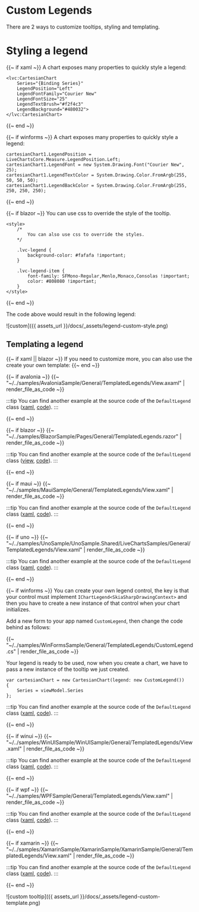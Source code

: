 # Custom Legends

There are 2 ways to customize tooltips, styling and templating.

# Styling a legend

{{~ if xaml ~}}
A chart exposes many properties to quickly style a legend:

<pre><code>&lt;lvc:CartesianChart
    Series="{Binding Series}"
    LegendPosition="Left"
    LegendFontFamily="Courier New"
    LegendFontSize="25"
    LegendTextBrush="#f2f4c3"
    LegendBackground="#480032">
&lt;/lvc:CartesianChart>
</code></pre>
{{~ end ~}}

{{~ if winforms ~}}
A chart exposes many properties to quickly style a legend:

<pre><code>cartesianChart1.LegendPosition = LiveChartsCore.Measure.LegendPosition.Left;
cartesianChart1.LegendFont = new System.Drawing.Font("Courier New", 25);
cartesianChart1.LegendTextColor = System.Drawing.Color.FromArgb(255, 50, 50, 50);
cartesianChart1.LegendBackColor = System.Drawing.Color.FromArgb(255, 250, 250, 250);</code></pre>
{{~ end ~}}

{{~ if blazor ~}}
You can use css to override the style of the tooltip.

<pre><code>&lt;style>
    /*
        You can also use css to override the styles.
    */

    .lvc-legend {
        background-color: #fafafa !important;
    }

    .lvc-legend-item {
        font-family: SFMono-Regular,Menlo,Monaco,Consolas !important;
        color: #808080 !important;
    }
&lt;/style></code></pre>
{{~ end ~}}

The code above would result in the following legend:

![custom]({{ assets_url }}/docs/_assets/legend-custom-style.png)

## Templating a legend

{{~ if xaml || blazor ~}}
If you need to customize more, you can also use the create your own template:
{{~ end ~}}

{{~ if avalonia ~}}
{{~ "~/../samples/AvaloniaSample/General/TemplatedLegends/View.axaml" | render_file_as_code ~}}

:::tip
You can find another example at the source code of the `DefaultLegend` class 
([xaml](https://github.com/beto-rodriguez/LiveCharts2/blob/master/src/skiasharp/LiveChartsCore.SkiaSharp.Avalonia/DefaultLegend.axaml), 
[code](https://github.com/beto-rodriguez/LiveCharts2/blob/master/src/skiasharp/LiveChartsCore.SkiaSharp.Avalonia/DefaultLegend.axaml.cs)).
:::

{{~ end ~}}

{{~ if blazor ~}}
{{~ "~/../samples/BlazorSample/Pages/General/TemplatedLegends.razor" | render_file_as_code ~}}

:::tip
You can find another example at the source code of the `DefaultLegend` class 
([view](https://github.com/beto-rodriguez/LiveCharts2/blob/master/src/skiasharp/LiveChartsCore.SkiaSharpView.Blazor/DefaultLegend.razor), 
[code](https://github.com/beto-rodriguez/LiveCharts2/blob/master/src/skiasharp/LiveChartsCore.SkiaSharpView.Blazor/DefaultLegend.razor.cs)).
:::

{{~ end ~}}

{{~ if maui ~}}
{{~ "~/../samples/MauiSample/General/TemplatedLegends/View.xaml" | render_file_as_code ~}}

:::tip
You can find another example at the source code of the `DefaultLegend` class 
([xaml](https://github.com/beto-rodriguez/LiveCharts2/blob/master/src/skiasharp/LiveChartsCore.SkiaSharpView.Maui/DefaultLegend.xaml), 
[code](https://github.com/beto-rodriguez/LiveCharts2/blob/master/src/skiasharp/LiveChartsCore.SkiaSharpView.Maui/DefaultLegend.xaml.cs)).
:::

{{~ end ~}}

{{~ if uno ~}}
{{~ "~/../samples/UnoSample/UnoSample.Shared/LiveChartsSamples/General/TemplatedLegends/View.xaml" | render_file_as_code ~}}

:::tip
You can find another example at the source code of the `DefaultLegend` class 
([xaml](https://github.com/beto-rodriguez/LiveCharts2/blob/master/src/skiasharp/LiveChartsCore.SkiaSharpView.Uno/DefaultLegend.xaml), 
[code](https://github.com/beto-rodriguez/LiveCharts2/blob/master/src/skiasharp/LiveChartsCore.SkiaSharpView.Uno/DefaultLegend.xaml.cs)).
:::

{{~ end ~}}

{{~ if winforms ~}}
You can create your own legend control, the key is that your control must implement `IChartLegend<SkiaSharpDrawingContext>` and then
you have to create a new instance of that control when your chart initializes.

Add a new form to your app named `CustomLegend`, then change the code behind as follows:

{{~ "~/../samples/WinFormsSample/General/TemplatedLegends/CustomLegend.cs" | render_file_as_code ~}}

Your legend is ready to be used, now when you create a chart, we have to pass a new instance of the tooltip we just created.

<pre><code>var cartesianChart = new CartesianChart(legend: new CustomLegend())
{
    Series = viewModel.Series
};</code></pre>

:::tip
You can find another example at the source code of the `DefaultLegend` class 
([xaml](https://github.com/beto-rodriguez/LiveCharts2/blob/master/src/skiasharp/LiveChartsCore.SkiaSharp.Avalonia/DefaultLegend.axaml.cs), 
[code](https://github.com/beto-rodriguez/LiveCharts2/blob/master/src/skiasharp/LiveChartsCore.SkiaSharp.Avalonia/DefaultLegend.axaml.cs)).
:::

{{~ end ~}}

{{~ if winui ~}}
{{~ "~/../samples/WinUISample/WinUISample/General/TemplatedLegends/View.xaml" | render_file_as_code ~}}

:::tip
You can find another example at the source code of the `DefaultLegend` class 
([xaml](https://github.com/beto-rodriguez/LiveCharts2/blob/master/src/skiasharp/LiveChartsCore.SkiaSharpVew.WinUI/DefaultLegend.xaml), 
[code](https://github.com/beto-rodriguez/LiveCharts2/blob/master/src/skiasharp/LiveChartsCore.SkiaSharpVew.WinUI/DefaultLegend.xaml.cs)).
:::

{{~ end ~}}

{{~ if wpf ~}}
{{~ "~/../samples/WPFSample/General/TemplatedLegends/View.xaml" | render_file_as_code ~}}

:::tip
You can find another example at the source code of the `DefaultLegend` class 
([xaml](https://github.com/beto-rodriguez/LiveCharts2/blob/master/src/skiasharp/LiveChartsCore.SkiaSharp.WPF/DefaultLegend.xaml), 
[code](https://github.com/beto-rodriguez/LiveCharts2/blob/master/src/skiasharp/LiveChartsCore.SkiaSharp.WPF/DefaultLegend.xaml.cs)).
:::

{{~ end ~}}

{{~ if xamarin ~}}
{{~ "~/../samples/XamarinSample/XamarinSample/XamarinSample/General/TemplatedLegends/View.xaml" | render_file_as_code ~}}

:::tip
You can find another example at the source code of the `DefaultLegend` class 
([xaml](https://github.com/beto-rodriguez/LiveCharts2/blob/master/src/skiasharp/LiveChartsCore.SkiaSharp.Xamarin.Forms/DefaultLegend.xaml), 
[code](https://github.com/beto-rodriguez/LiveCharts2/blob/master/src/skiasharp/LiveChartsCore.SkiaSharp.Xamarin.Forms/DefaultLegend.xaml.cs)).
:::

{{~ end ~}}

![custom tooltip]({{ assets_url }}/docs/_assets/legend-custom-template.png)